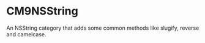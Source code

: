 CM9NSString
===========

An NSString category that adds some common methods like slugify, reverse and camelcase.
